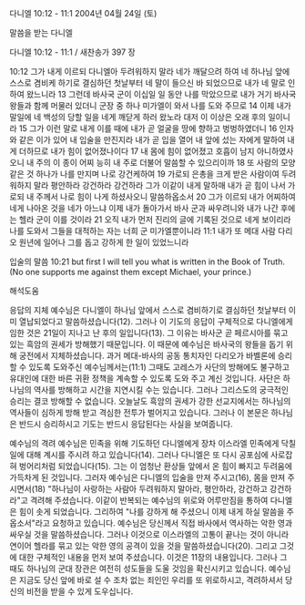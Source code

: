 다니엘 10:12 - 11:1 
2004년 04월 24일 (토)

말씀을 받는 다니엘



다니엘 10:12 - 11:1 / 새찬송가 397 장


10:12 그가 내게 이르되 다니엘아 두려워하지 말라 네가 깨달으려 하여 네 하나님 앞에 스스로 겸비케 하기로 결심하던 첫날부터 네 말이 들으신 바 되었으므로 내가 네 말로 인하여 왔느니라 13 그런데 바사국 군이 이십일 일 동안 나를 막았으므로 내가 거기 바사국 왕들과 함께 머물러 있더니 군장 중 하나 미가엘이 와서 나를 도와 주므로 14 이제 내가 말일에 네 백성의 당할 일을 네게 깨닫게 하러 왔노라 대저 이 이상은 오래 후의 일이니라 15 그가 이런 말로 내게 이를 때에 내가 곧 얼굴을 땅에 향하고 벙벙하였더니 16 인자와 같은 이가 있어 내 입술을 만진지라 내가 곧 입을 열어 내 앞에 섰는 자에게 말하여 내게 더하므로 내가 힘이 없어졌나이다 17 내 몸에 힘이 없어졌고 호흡이 남지 아니하였사오니 내 주의 이 종이 어찌 능히 내 주로 더불어 말씀할 수 있으리이까 18 또 사람의 모양 같은 것 하나가 나를 만지며 나로 강건케하여 19 가로되 은총을 크게 받은 사람이여 두려워하지 말라 평안하라 강건하라 강건하라 그가 이같이 내게 말하매 내가 곧 힘이 나서 가로되 내 주께서 나로 힘이 나게 하셨사오니 말씀하옵소서 20 그가 이르되 내가 어찌하여 네게 나아온 것을 네가 아느냐 이제 내가 돌아가서 바사 군과 싸우려니와 내가 나간 후에는 헬라 군이 이를 것이라 21 오직 내가 먼저 진리의 글에 기록된 것으로 네게 보이리라 나를 도와서 그들을 대적하는 자는 너희 군 미가엘뿐이니라 11:1 내가 또 메대 사람 다리오 원년에 일어나 그를 돕고 강하게 한 일이 있었느니라

입술의 말씀
10:21 but first I will tell you what is written in the Book of Truth.  (No one supports me against them except Michael, your prince.)

해석도움





응답의 지체
예수님은 다니엘이 하나님 앞에서 스스로 겸비하기로 결심하던 첫날부터 이미 열납되었다고 말씀하셨습니다(12).  그러나 이 기도의 응답이 구체적으로 다니엘에게 임한 것은 21일이 지나고 난 후의 일입니다(13).  그 이유는 바사군 곧 페르시아를 묶고 있는 흑암의 권세가 방해했기 때문입니다.  이 때문에 예수님은 바사국의 왕들을 돕기 위해 궁전에서 지체하셨습니다.  과거 메대-바사의 공동 통치자인 다리오가 바벨론에 승리할 수 있도록 도와주신 예수님께서는(11:1) 그때도 고레스가 사단의 방해에도 불구하고 유대인에 대한 바른 귀환 정책을 계속할 수 있도록 도와 주고 계신 것입니다.  사단은 하나님의 역사를 방해하고 시간을 지연시킬 수는 있습니다.  그러나 그리스도의 궁극적인 승리는 결코 방해할 수 없습니다.  오늘날도 흑암의 권세가 강한 선교지에서는 하나님의 역사들이 심하게 방해 받고 격심한 전투가 벌어지고 있습니다.  그러나 이 본문은 하나님은 반드시 승리하시고 기도는 반드시 응답된다는 사실을 보여줍니다.

예수님의 격려
예수님은 민족을 위해 기도하던 다니엘에게 장차 이스라엘 민족에게 닥칠 일에 대해 계시를 주시려 하고 있습니다(14).  그러나 다니엘은 또 다시 공포심에 사로잡혀 벙어리처럼 되었습니다(15).  그는 이 엄청난 환상들 앞에서 온 힘이 빠지고 두려움에 가득차게 된 것입니다.  그러자 예수님은 다니엘의 입술을 만져 주시고(16), 몸을 만져 주시면서(18) "하나님이 사랑하는 사람아 두려워하지 말아라, 평안하라, 강건하고 강건하라"고 격려해 주셨습니다.  이같이 반복되는 예수님의 위로와 어루만짐을 통하여 다니엘은 힘이 솟게 되었습니다.  그리하여 "나를 강하게 해 주셨으니 이제 내게 하실 말씀을 주옵소서"라고 요청하고 있습니다.  예수님은 당신께서 직접 바사에서 역사하는 악한 영과 싸우실 것을 말씀하셨습니다.  그러나 이것으로 이스라엘의 고통이 끝나는 것이 아니라 연이어 헬라를 묶고 있는 악한 영의 공격이 있을 것을 말씀하셨습니다(20).  그리고 그것에 대한 구체적인 내용을 먼저 보여 주셨습니다.  이것은 11장의 내용입니다.  그러나 그 때도 하나님의 군대 장관은 여전히 성도들을 도울 것임을 확신시키고 있습니다.  예수님은 지금도 당신 앞에 바로 설 수 조차 없는 죄인인 우리를 또 위로하시고, 격려하셔서 당신의 비전을 받을 수 있게 도우십니다.